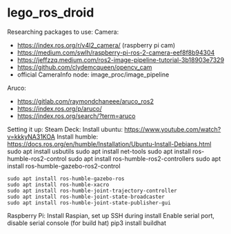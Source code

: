 # lego_ros_droid
Researching packages to use:
Camera:
  - https://index.ros.org/r/v4l2_camera/ (raspberry pi cam)
  - https://medium.com/swlh/raspberry-pi-ros-2-camera-eef8f8b94304
  - https://jeffzzq.medium.com/ros2-image-pipeline-tutorial-3b18903e7329
  - https://github.com/clydemcqueen/opencv_cam
  - official CameraInfo node: image_proc/image_pipeline

Aruco:
  - https://gitlab.com/raymondchaneee/aruco_ros2
  - https://index.ros.org/p/aruco/
  - https://index.ros.org/search/?term=aruco


Setting it up:
  Steam Deck:
    Install ubuntu: https://www.youtube.com/watch?v=kkkyNA31KOA
    Install humble: https://docs.ros.org/en/humble/Installation/Ubuntu-Install-Debians.html
    sudo apt install usbutils
    sudo apt install net-tools
    sudo apt install ros-humble-ros2-control
    sudo apt install ros-humble-ros2-controllers
    sudo apt install ros-humble-gazebo-ros2-control

    sudo apt install ros-humble-gazebo-ros
    sudo apt install ros-humble-xacro
    sudo apt install ros-humble-joint-trajectory-controller
    sudo apt install ros-humble-joint-state-broadcaster
    sudo apt install ros-humble-joint-state-publisher-gui


  Raspberry Pi:
    Install Raspian, set up SSH during install
    Enable serial port, disable serial console (for build hat)
    pip3 install buildhat

